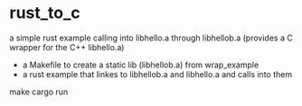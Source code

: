 # rust_to_c

a simple rust example calling into libhello.a through libhellob.a (provides a C wrapper for the C++ libhello.a)

- a Makefile to create a static lib (libhellob.a) from wrap_example
- a rust example that linkes to libhellob.a and libhello.a and calls into them

make
cargo run

